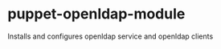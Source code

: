 puppet-openldap-module
======================

Installs and configures openldap service and openldap clients

